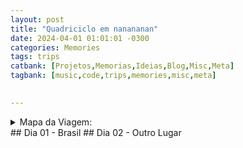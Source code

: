 ```yaml
---
layout: post
title: "Quadriciclo em nanananan"
date: 2024-04-01 01:01:01 -0300
categories: Memories
tags: trips
catbank: [Projetos,Memorias,Ideias,Blog,Misc,Meta]
tagbank: [music,code,trips,memories,misc,meta]

 
---
```

<details>
  <summary>Mapa da Viagem:</summary>
  <pre>
[Imagem Aqui]
</pre>
</details>
## Dia 01 - Brasil
## Dia 02 - Outro Lugar